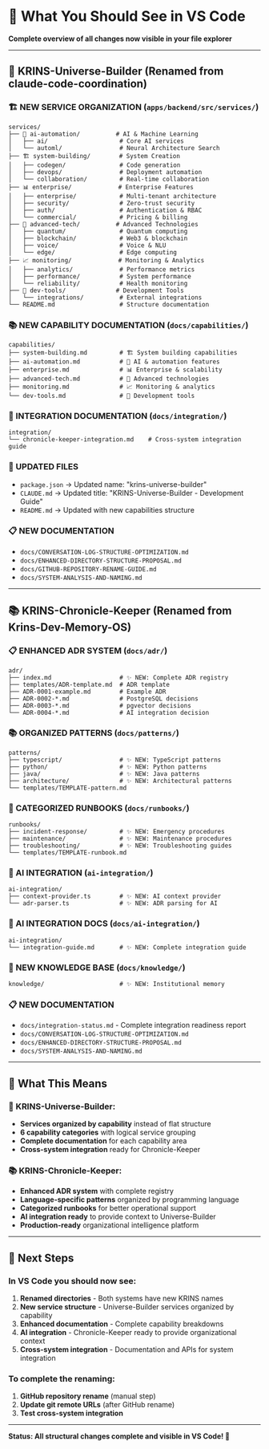 # 👀 What You Should See in VS Code

**Complete overview of all changes now visible in your file explorer**

---

## 🌌 **KRINS-Universe-Builder (Renamed from claude-code-coordination)**

### **🏗️ NEW SERVICE ORGANIZATION** (`apps/backend/src/services/`)
```
services/
├── 🤖 ai-automation/          # AI & Machine Learning
│   ├── ai/                    # Core AI services
│   └── automl/                # Neural Architecture Search
├── 🏗️ system-building/        # System Creation
│   ├── codegen/               # Code generation
│   ├── devops/                # Deployment automation
│   └── collaboration/         # Real-time collaboration
├── 📊 enterprise/             # Enterprise Features
│   ├── enterprise/            # Multi-tenant architecture
│   ├── security/              # Zero-trust security
│   ├── auth/                  # Authentication & RBAC
│   └── commercial/            # Pricing & billing
├── 🔬 advanced-tech/          # Advanced Technologies
│   ├── quantum/               # Quantum computing
│   ├── blockchain/            # Web3 & blockchain
│   ├── voice/                 # Voice & NLU
│   └── edge/                  # Edge computing
├── 📈 monitoring/             # Monitoring & Analytics
│   ├── analytics/             # Performance metrics
│   ├── performance/           # System performance
│   └── reliability/           # Health monitoring
├── 🔧 dev-tools/              # Development Tools
│   └── integrations/          # External integrations
└── README.md                  # Structure documentation
```

### **📚 NEW CAPABILITY DOCUMENTATION** (`docs/capabilities/`)
```
capabilities/
├── system-building.md         # 🏗️ System building capabilities
├── ai-automation.md           # 🤖 AI & automation features
├── enterprise.md              # 📊 Enterprise & scalability
├── advanced-tech.md           # 🔬 Advanced technologies
├── monitoring.md              # 📈 Monitoring & analytics
└── dev-tools.md               # 🔧 Development tools
```

### **🔗 INTEGRATION DOCUMENTATION** (`docs/integration/`)
```
integration/
└── chronicle-keeper-integration.md    # Cross-system integration guide
```

### **📄 UPDATED FILES**
- `package.json` → Updated name: "krins-universe-builder"
- `CLAUDE.md` → Updated title: "KRINS-Universe-Builder - Development Guide"
- `README.md` → Updated with new capabilities structure

### **📋 NEW DOCUMENTATION**
- `docs/CONVERSATION-LOG-STRUCTURE-OPTIMIZATION.md`
- `docs/ENHANCED-DIRECTORY-STRUCTURE-PROPOSAL.md`
- `docs/GITHUB-REPOSITORY-RENAME-GUIDE.md`
- `docs/SYSTEM-ANALYSIS-AND-NAMING.md`

---

## 📚 **KRINS-Chronicle-Keeper (Renamed from Krins-Dev-Memory-OS)**

### **📋 ENHANCED ADR SYSTEM** (`docs/adr/`)
```
adr/
├── index.md                   # ✨ NEW: Complete ADR registry
├── templates/ADR-template.md  # ADR template
├── ADR-0001-example.md        # Example ADR
├── ADR-0002-*.md              # PostgreSQL decisions
├── ADR-0003-*.md              # pgvector decisions
└── ADR-0004-*.md              # AI integration decision
```

### **📚 ORGANIZED PATTERNS** (`docs/patterns/`)
```
patterns/
├── typescript/                # ✨ NEW: TypeScript patterns
├── python/                    # ✨ NEW: Python patterns  
├── java/                      # ✨ NEW: Java patterns
├── architecture/              # ✨ NEW: Architectural patterns
└── templates/TEMPLATE-pattern.md
```

### **🔧 CATEGORIZED RUNBOOKS** (`docs/runbooks/`)
```
runbooks/
├── incident-response/         # ✨ NEW: Emergency procedures
├── maintenance/               # ✨ NEW: Maintenance procedures
├── troubleshooting/           # ✨ NEW: Troubleshooting guides
└── templates/TEMPLATE-runbook.md
```

### **🤖 AI INTEGRATION** (`ai-integration/`)
```
ai-integration/
├── context-provider.ts        # ✨ NEW: AI context provider
└── adr-parser.ts              # ✨ NEW: ADR parsing for AI
```

### **📖 AI INTEGRATION DOCS** (`docs/ai-integration/`)
```
ai-integration/
└── integration-guide.md       # ✨ NEW: Complete integration guide
```

### **📝 NEW KNOWLEDGE BASE** (`docs/knowledge/`)
```
knowledge/                     # ✨ NEW: Institutional memory
```

### **📋 NEW DOCUMENTATION**
- `docs/integration-status.md` - Complete integration readiness report
- `docs/CONVERSATION-LOG-STRUCTURE-OPTIMIZATION.md`
- `docs/ENHANCED-DIRECTORY-STRUCTURE-PROPOSAL.md`
- `docs/SYSTEM-ANALYSIS-AND-NAMING.md`

---

## 🎯 **What This Means**

### **🌌 KRINS-Universe-Builder:**
- **Services organized by capability** instead of flat structure
- **6 capability categories** with logical service grouping
- **Complete documentation** for each capability area
- **Cross-system integration** ready for Chronicle-Keeper

### **📚 KRINS-Chronicle-Keeper:**
- **Enhanced ADR system** with complete registry
- **Language-specific patterns** organized by programming language
- **Categorized runbooks** for better operational support
- **AI integration ready** to provide context to Universe-Builder
- **Production-ready** organizational intelligence platform

---

## 🚀 **Next Steps**

### **In VS Code you should now see:**
1. **Renamed directories** - Both systems have new KRINS names
2. **New service structure** - Universe-Builder services organized by capability
3. **Enhanced documentation** - Complete capability breakdowns
4. **AI integration** - Chronicle-Keeper ready to provide organizational context
5. **Cross-system integration** - Documentation and APIs for system integration

### **To complete the renaming:**
1. **GitHub repository rename** (manual step)
2. **Update git remote URLs** (after GitHub rename)
3. **Test cross-system integration**

---

**Status: All structural changes complete and visible in VS Code! 🎉**